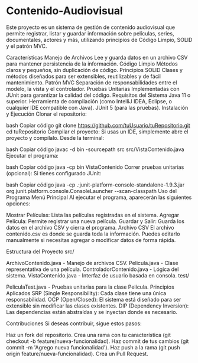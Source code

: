 # Contenido-Audiovisual
Este proyecto es un sistema de gestión de contenido audiovisual que permite registrar, listar y guardar información sobre películas, series, documentales, actores y más, utilizando principios de Código Limpio, SOLID y el patrón MVC.

Características
Manejo de Archivos
Lee y guarda datos en un archivo CSV para mantener persistencia de la información.
Código Limpio
Métodos claros y pequeños, sin duplicación de código.
Principios SOLID
Clases y métodos diseñados para ser extensibles, reutilizables y de fácil mantenimiento.
Patrón MVC
Separación de responsabilidades entre el modelo, la vista y el controlador.
Pruebas Unitarias
Implementadas con JUnit para garantizar la calidad del código.
Requisitos del Sistema
Java 11 o superior.
Herramienta de compilación (como IntelliJ IDEA, Eclipse, o cualquier IDE compatible con Java).
JUnit 5 (para las pruebas).
Instalación y Ejecución
Clonar el repositorio:

bash
Copiar código
git clone https://github.com/tuUsuario/tuRepositorio.git
cd tuRepositorio
Compilar el proyecto: Si usas un IDE, simplemente abre el proyecto y compílalo.
Desde la terminal:

bash
Copiar código
javac -d bin -sourcepath src src/VistaContenido.java
Ejecutar el programa:

bash
Copiar código
java -cp bin VistaContenido
Correr pruebas unitarias (opcional): Si tienes configurado JUnit:

bash
Copiar código
java -cp .:junit-platform-console-standalone-1.9.3.jar org.junit.platform.console.ConsoleLauncher --scan-classpath
Uso del Programa
Menú Principal
Al ejecutar el programa, aparecerán las siguientes opciones:

Mostrar Películas: Lista las películas registradas en el sistema.
Agregar Película: Permite registrar una nueva película.
Guardar y Salir: Guarda los datos en el archivo CSV y cierra el programa.
Archivo CSV
El archivo contenido.csv es donde se guarda toda la información. Puedes editarlo manualmente si necesitas agregar o modificar datos de forma rápida.

Estructura del Proyecto
src/

ArchivoContenido.java - Manejo de archivos CSV.
Pelicula.java - Clase representativa de una película.
ControladorContenido.java - Lógica del sistema.
VistaContenido.java - Interfaz de usuario basada en consola.
test/

PeliculaTest.java - Pruebas unitarias para la clase Película.
Principios Aplicados
SRP (Single Responsibility): Cada clase tiene una única responsabilidad.
OCP (Open/Closed): El sistema está diseñado para ser extensible sin modificar las clases existentes.
DIP (Dependency Inversion): Las dependencias están abstraídas y se inyectan donde es necesario.

Contribuciones
Si deseas contribuir, sigue estos pasos:

Haz un fork del repositorio.
Crea una rama con tu característica (git checkout -b feature/nueva-funcionalidad).
Haz commit de tus cambios (git commit -m 'Agrego nueva funcionalidad').
Haz push a la rama (git push origin feature/nueva-funcionalidad).
Crea un Pull Request.
